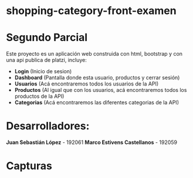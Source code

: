# shopping-category-front-examen
# Segundo Parcial
Este proyecto es un aplicación web construida con html, bootstrap y con una api publica de platzi, incluye:
- **Login** (Inicio de sesion)
- **Dashboard** (Pantalla donde esta usuario, productos y cerrar sesión)
- **Usuarios** (Acá encontraremos todos los usuarios de la API)
- **Productos** (Al igual que con los usuarios, acá encontraremos todos los productos de la API)
- **Categorias** (Acá encontraremos las diferentes categorias de la API)
# Desarrolladores:
**Juan Sebastián López** - 192061
**Marco Estivens Castellanos** - 192059

# Capturas